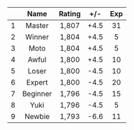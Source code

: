 | |Name|Rating|+/-|Exp|
|-|:--:|:----:|:-:|:-:|
|1|Master|1,807|+4.5|31|
|2|Winner|1,804|+4.5|5|
|3|Moto|1,804|+4.5|5|
|4|Awful|1,800|+4.5|10|
|5|Loser|1,800|-4.5|10|
|6|Expert|1,800|-4.5|20|
|7|Beginner|1,796|-4.5|15|
|8|Yuki|1,796|-4.5|5|
|9|Newbie|1,793|-6.6|11|
